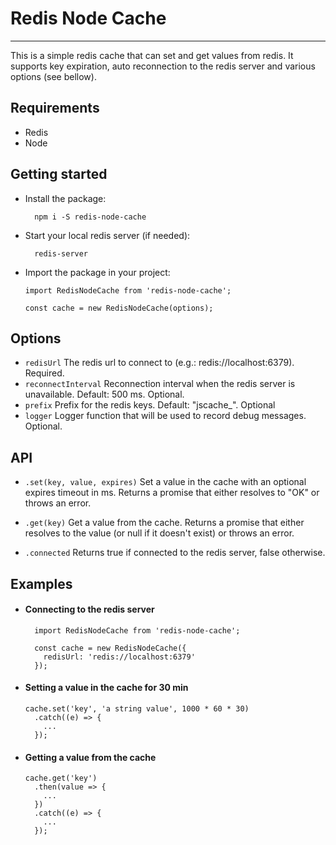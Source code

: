 # Redis Node Cache

***

This is a simple redis cache that can set and get values from redis.
It supports key expiration, auto reconnection to the redis server and various options (see bellow).

## Requirements

- Redis
- Node

## Getting started

- Install the package:  

  ```
    npm i -S redis-node-cache
  ```

- Start your local redis server (if needed):

  ```
    redis-server
  ```

- Import the package in your project:

  ```
  import RedisNodeCache from 'redis-node-cache';

  const cache = new RedisNodeCache(options);
  ```

## Options

- `redisUrl` The redis url to connect to (e.g.: redis://localhost:6379). Required.
- `reconnectInterval` Reconnection interval when the redis server is unavailable. Default: 500 ms. Optional.
- `prefix` Prefix for the redis keys. Default: "jscache_". Optional
- `logger` Logger function that will be used to record debug messages. Optional.

## API

- `.set(key, value, expires)` Set a value in the cache with an optional expires timeout in ms. Returns a promise that either resolves to "OK" or throws an error.

- `.get(key)` Get a value from the cache. Returns a promise that either resolves to the value (or null if it doesn't exist) or throws an error.

- `.connected` Returns true if connected to the redis server, false otherwise.

## Examples

- #### Connecting to the redis server

  ```
    import RedisNodeCache from 'redis-node-cache';

    const cache = new RedisNodeCache({
      redisUrl: 'redis://localhost:6379'
    });
  ```

- #### Setting a value in the cache for 30 min

  ```
  cache.set('key', 'a string value', 1000 * 60 * 30)
    .catch((e) => {
      ...
    });
  ```

- #### Getting a value from the cache

  ```
  cache.get('key')
    .then(value => {
      ...
    })
    .catch((e) => {
      ...
    });
  ```

